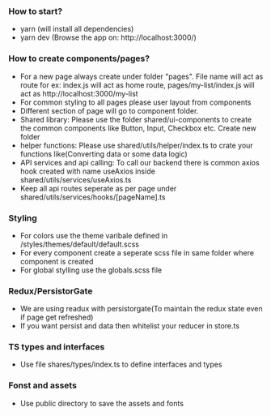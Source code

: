 

### How to start? ###

* yarn (will install all dependencies)
* yarn dev (Browse the app on: http://localhost:3000/)

### How to create components/pages? ###

* For a new page always create under folder "pages". File name will act as route for ex: index.js will act as home route, pages/my-list/index.js will act as http://localhost:3000/my-list
* For common styling to all pages please user layout from components
* Different section of page will go to component folder.
* Shared library: Please use the folder shared/ui-components to create the common components like Button, Input, Checkbox etc. Create new folder 
* helper functions: Please use shared/utils/helper/index.ts to crate your functions like(Converting data or some data logic)
* API services and api calling: To call our backend there is common axios hook created with name useAxios inside shared/utils/services/useAxios.ts
* Keep all api routes seperate as per page under shared/utils/services/hooks/[pageName].ts

### Styling ###

* For colors use the theme varibale defined in /styles/themes/default/default.scss
* For every component create a seperate scss file in same folder where component is created
* For global stylling use the globals.scss file

### Redux/PersistorGate ###

* We are using readux with persistorgate(To maintain the redux state even if page get refreshed)
* If you want persist and data then whitelist your reducer in store.ts

### TS types and interfaces ###

* Use file shares/types/index.ts to define interfaces and types

### Fonst and assets ###

* Use public directory to save the assets and fonts